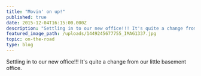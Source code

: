 ```yaml
---
title: "Movin' on up!"
published: true
date: 2015-12-04T16:15:00.000Z
description: "Settling in to our new office!!! It's quite a change from our little basement office."
featured_image_path: /uploads/1449245677755_IMAG1337.jpg
topic: on-the-road
type: blog
---
```


Settling in to our new office!!! It's quite a change from our little basement office.

